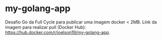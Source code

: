 # my-golang-app
Desafio Go da Full Cycle para publicar uma imagem docker &lt; 2MB.
Link da imagem para realizar pull (Docker Hub): https://hub.docker.com/r/joelson19/my-golang-app.
